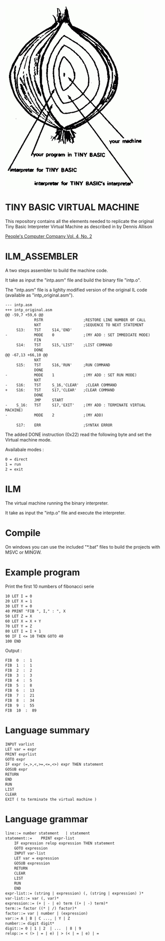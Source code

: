 ![screenshot](image.jpg)

# TINY BASIC VIRTUAL MACHINE
This repository contains all the elements needed to replicate the original Tiny Basic Interpreter Virtual Machine as described in by Dennis Allison

[People's Computer Company Vol. 4, No. 2](http://www.ittybittycomputers.com/IttyBitty/TinyBasic/DDJ1/Design.html)  


# ILM_ASSEMBLER
A two steps assembler to build the machine code.

It take as input the "intp.asm" file and build the binary file "intp.o".

The "intp.asm" file is a lighlty modified version of the original IL code (available as "intp_original.asm").  

```
--- intp.asm    
+++ intp_original.asm   
@@ -59,7 +59,6 @@
             RSTR                  ;RESTORE LINE NUMBER OF CALL
             NXT                   ;SEQUENCE TO NEXT STATEMENT
     S13:    TST     S14,'END'
-            MODE    0             ;(MY ADD : SET IMMEDIATE MODE)
             FIN
     S14:    TST     S15,'LIST'    ;LIST COMMAND
             DONE
@@ -67,13 +66,10 @@
             NXT
     S15:    TST     S16,'RUN'     ;RUN COMMAND
             DONE
-            MODE    1             ;(MY ADD : SET RUN MODE)
             NXT
-    S16:    TST     S_16,'CLEAR'   ;CLEAR COMMAND
+    S16:    TST     S17,'CLEAR'   ;CLEAR COMMAND
             DONE
             JMP     START
-    S_16:   TST     S17,'EXIT'    ;(MY ADD : TERMINATE VIRTUAL MACHINE)
-            MODE    2             ;(MY ADD)

     S17:    ERR                   ;SYNTAX ERROR

```  
The added DONE instruction (0x22) read the following byte and set the Virtual machine mode.

Availabale modes :
```  
0 = direct  
1 = run  
2 = exit  
```  

# ILM
The virtual machine running the binary interpreter.

It take as input the "intp.o" file and execute the interpreter.  


# Compile
On windows you can use the included "*.bat" files to build the projects with MSVC or MINGW.  


# Example program  

Print the first 10 numbers of fibonacci serie  

``` 
10 LET I = 0
20 LET X = 1
30 LET Y = 0  
40 PRINT "FIB ", I," : ", X  
50 LET Z = X  
60 LET X = X + Y  
70 LET Y = Z  
80 LET I = I + 1  
90 IF I <= 10 THEN GOTO 40  
100 END   
``` 
Output :  
```
FIB  0  :  1
FIB  1  :  1
FIB  2  :  2
FIB  3  :  3
FIB  4  :  5
FIB  5  :  8
FIB  6  :  13
FIB  7  :  21
FIB  8  :  34
FIB  9  :  55
FIB  10  :  89
```

# Language summary

```
INPUT varlist  
LET var = expr  
PRINT exprlist  
GOTO expr 
IF expr (=,>,<,>=,<=,<>) expr THEN statement  
GOSUB expr  
RETURN  
END  
RUN  
LIST  
CLEAR
EXIT ( to terminate the virtual machine )
```
# Language grammar
```
line::= number statement   | statement 
statement::=  	PRINT expr-list
	IF expression relop expression THEN statement
	GOTO expression
	INPUT var-list
	LET var = expression
	GOSUB expression
	RETURN
	CLEAR
	LIST
	RUN
	END
expr-list::= (string | expression) (, (string | expression) )*
var-list::= var (, var)*
expression::= (+ | - | e) term ((+ | -) term)*
term::= factor ((* | /) factor)*
factor::= var | number | (expression)
var::= A | B | C ..., | Y | Z
number::= digit digit*
digit::= 0 | 1 | 2  | ...  | 8 | 9
relop::= < (> | = | e) | > (< | = | e) | = 

```
